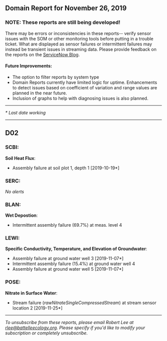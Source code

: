 ## Domain Report for November 26, 2019


### NOTE: These reports are still being developed!
There may be errors or inconsistencies in these reports-- verify sensor issues with the SOM or other monitoring tools before putting in a trouble ticket. What are displayed as sensor failures or intermittent failures may instead be transient issues in streaming data.
Please provide feedback on the reports on the [ServiceNow Blog](https://neon.service-now.com/community?id=community_blog&sys_id=9b4fbe8adbed734017ecf9041d9619be).

#### Future Improvements: 
 - The option to filter reports by system type 
 - Domain Reports currently have limited logic for uptime. Enhancements to detect issues based on coefficient of variation and range values are planned in the near future.
 - Inclusion of graphs to help with diagnosing issues is also planned.

***

_* Last date working_

***
## D02

### SCBI:

**Soil Heat Flux**:
 - Assembly failure at soil plot 1, depth 1 [2019-10-19*]

### SERC:

_No alerts_

### BLAN:

**Wet Depostion**:
 - Intermittent assembly failure (69.7%) at meas. level 4

### LEWI:

**Specific Conductivity, Temperature, and Elevation of Groundwater**:
 - Assembly failure at ground water well 3 [2019-11-07*]
 - Intermittent assembly failure (15.4%) at ground water well 4
 - Assembly failure at ground water well 5 [2019-11-07*]

### POSE:

**Nitrate in Surface Water**:
 - Stream failure (_rawNitrateSingleCompressedStream_) at stream sensor location 2 [2019-11-25*]

***

_To unsubscribe from these reports, please email Robert Lee at rlee@battelleecology.org. Please specify if you'd like to modify your subscription or completely unsubscribe._
